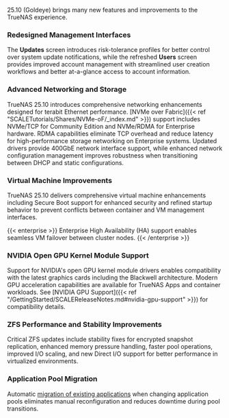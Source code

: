 &NewLine;

25.10 (Goldeye) brings many new features and improvements to the TrueNAS experience.

### Redesigned Management Interfaces

The **Updates** screen introduces risk-tolerance profiles for better control over system update notifications, while the refreshed **Users** screen provides improved account management with streamlined user creation workflows and better at-a-glance access to account information.

### Advanced Networking and Storage

TrueNAS 25.10 introduces comprehensive networking enhancements designed for terabit Ethernet performance.
[NVMe over Fabric]({{< ref "SCALETutorials/Shares/NVMe-oF/_index.md" >}}) support includes NVMe/TCP for Community Edition and NVMe/RDMA for Enterprise hardware.
RDMA capabilities eliminate TCP overhead and reduce latency for high-performance storage networking on Enterprise systems.
Updated drivers provide 400GbE network interface support, while enhanced network configuration management improves robustness when transitioning between DHCP and static configurations.

### Virtual Machine Improvements

TrueNAS 25.10 delivers comprehensive virtual machine enhancements including Secure Boot support for enhanced security and refined startup behavior to prevent conflicts between container and VM management interfaces.

{{< enterprise >}}
Enterprise High Availability (HA) support enables seamless VM failover between cluster nodes.
{{< /enterprise >}}

### NVIDIA Open GPU Kernel Module Support

Support for NVIDIA's open GPU kernel module drivers enables compatibility with the latest graphics cards including the Blackwell architecture.
Modern GPU acceleration capabilities are available for TrueNAS Apps and container workloads.
See [NVIDIA GPU Support]({{< ref "/GettingStarted/SCALEReleaseNotes.md#nvidia-gpu-support" >}}) for compatibility details.

### ZFS Performance and Stability Improvements

Critical ZFS updates include stability fixes for encrypted snapshot replication, enhanced memory pressure handling, faster pool operations, improved I/O scaling, and new Direct I/O support for better performance in virtualized environments.

### Application Pool Migration

Automatic [migration of existing applications](https://apps.truenas.com/getting-started/initial-setup/#migrating-existing-applications) when changing application pools eliminates manual reconfiguration and reduces downtime during pool transitions.
